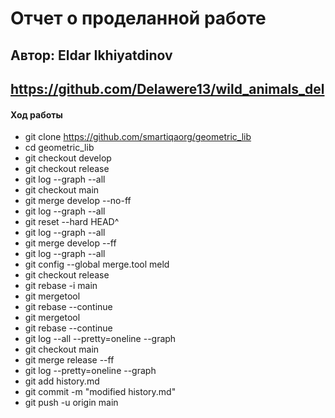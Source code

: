 # Отчет о проделанной работе

## Автор: Eldar Ikhiyatdinov
## https://github.com/Delawere13/wild_animals_del

#### Ход работы
* git clone https://github.com/smartiqaorg/geometric_lib
* cd geometric_lib
* git checkout develop
* git checkout release
* git log --graph --all
* git checkout main
* git merge develop --no-ff
* git log --graph --all
* git reset --hard HEAD^
* git log --graph --all
* git merge develop --ff
* git log --graph --all
* git config --global merge.tool meld
* git checkout release
* git rebase -i main
* git mergetool
* git rebase --continue
* git mergetool
* git rebase --continue
* git log --all --pretty=oneline --graph
* git checkout main 
* git merge release --ff
* git log --pretty=oneline --graph
* git add history.md
* git commit -m "modified history.md"
* git push -u origin main  